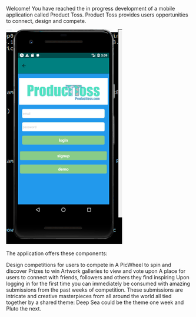 Welcome! You have reached the in progress development of a mobile application called Product Toss. Product Toss provides users opportunities to connect, design and compete.


![Demo gif](assets/screens/demo-4-6-18.gif)


The application offers these components:

Design competitions for users to compete in
A PicWheel to spin and discover
Prizes to win
Artwork galleries to view and vote upon
A place for users to connect with friends, followers and others they find inspiring
Upon logging in for the first time you can immediately be consumed with amazing submissions from the past weeks of competition. These submissions are intricate and creative masterpieces from all around the world all tied together by a shared theme: Deep Sea could be the theme one week and Pluto the next.
